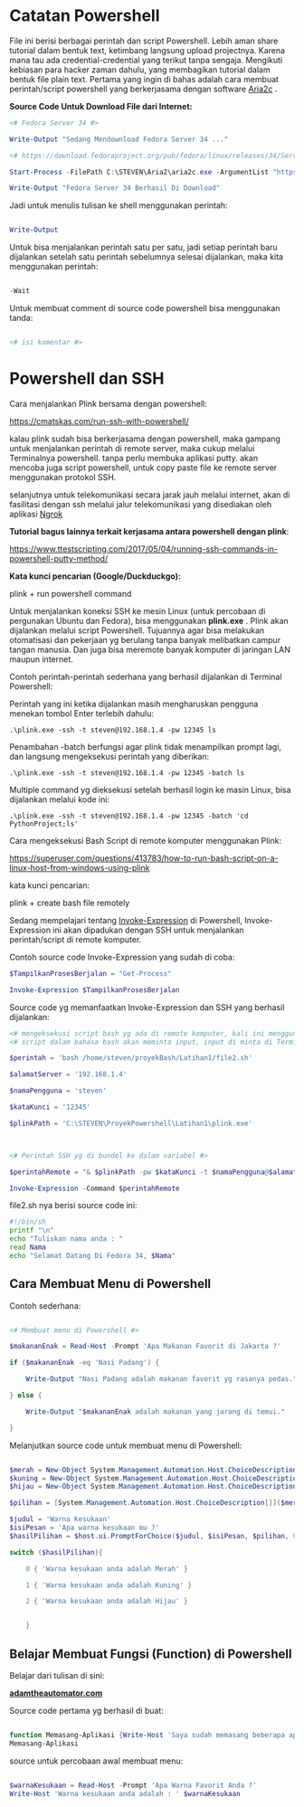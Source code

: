 # Catatan Powershell

File ini berisi berbagai perintah dan script Powershell. Lebih aman share tutorial dalam bentuk text, ketimbang langsung upload projectnya. Karena mana tau ada credential-credential yang terikut tanpa sengaja. Mengikuti kebiasan para hacker zaman dahulu, yang membagikan tutorial dalam bentuk file plain text. Pertama yang ingin di bahas adalah cara membuat perintah/script powershell yang berkerjasama dengan software [Aria2c](https://aria2.github.io/) .

**Source Code Untuk Download File dari Internet:**
```powershell
<# Fedora Server 34 #>

Write-Output "Sedang Mendownload Fedora Server 34 ..."

<# https://download.fedoraproject.org/pub/fedora/linux/releases/34/Server/x86_64/iso/Fedora-Server-dvd-x86_64-34-1.2.iso #>

Start-Process -FilePath C:\STEVEN\Aria2\aria2c.exe -ArgumentList "https://download.fedoraproject.org/pub/fedora/linux/releases/34/Server/x86_64/iso/Fedora-Server-dvd-x86_64-34-1.2.iso --max-download-limit=2000K --log=CatatDownload.txt --dir=C:\STEVEN\Torrent --summary-interval=0 --max-connection-per-server=5" -Wait

Write-Output "Fedora Server 34 Berhasil Di Download"

```
Jadi untuk menulis tulisan ke shell menggunakan perintah:

```powershell

Write-Output

```
Untuk bisa menjalankan perintah satu per satu, jadi setiap perintah baru dijalankan setelah satu perintah sebelumnya selesai dijalankan, maka kita menggunakan perintah:

```powershell

-Wait

```

Untuk membuat comment di source code powershell bisa menggunakan tanda:

```powershell

<# isi komentar #>

```

# Powershell dan SSH

Cara menjalankan Plink bersama dengan powershell:

https://cmatskas.com/run-ssh-with-powershell/

kalau plink sudah bisa berkerjasama dengan powershell, maka gampang untuk menjalankan perintah di remote server, maka cukup melalui Terminalnya powershell. tanpa perlu membuka aplikasi putty. akan mencoba juga script powershell, untuk copy paste file ke remote server menggunakan protokol SSH.

selanjutnya untuk telekomunikasi secara jarak jauh melalui internet, akan di fasilitasi dengan ssh melalui jalur telekomunikasi yang disediakan oleh aplikasi [Ngrok](https://ngrok.com/)

**Tutorial bagus lainnya terkait kerjasama antara powershell dengan plink**:

https://www.ttestscripting.com/2017/05/04/running-ssh-commands-in-powershell-putty-method/

**Kata kunci pencarian (Google/Duckduckgo):**

plink + run powershell command


Untuk menjalankan koneksi SSH ke mesin Linux (untuk percobaan di pergunakan Ubuntu dan Fedora), bisa menggunakan **plink.exe** . Plink akan dijalankan melalui script Powershell. Tujuannya agar bisa melakukan otomatisasi dan pekerjaan yg berulang tanpa banyak melibatkan campur tangan manusia. Dan juga bisa meremote banyak komputer di jaringan LAN maupun internet.

Contoh perintah-perintah sederhana yang berhasil dijalankan di Terminal Powershell:

Perintah yang ini ketika dijalankan masih mengharuskan pengguna menekan tombol Enter terlebih dahulu:

```text
.\plink.exe -ssh -t steven@192.168.1.4 -pw 12345 ls
```

Penambahan -batch berfungsi agar plink tidak menampilkan prompt lagi, dan langsung mengeksekusi perintah yang diberikan:

```text
.\plink.exe -ssh -t steven@192.168.1.4 -pw 12345 -batch ls
```

Multiple command yg dieksekusi setelah berhasil login ke masin Linux, bisa dijalankan melalui kode ini:

```text
.\plink.exe -ssh -t steven@192.168.1.4 -pw 12345 -batch 'cd PythonProject;ls'
```

Cara mengeksekusi Bash Script di remote komputer menggunakan Plink:

https://superuser.com/questions/413783/how-to-run-bash-script-on-a-linux-host-from-windows-using-plink


kata kunci pencarian:

plink + create bash file remotely


Sedang mempelajari tentang [Invoke-Expression](https://docs.microsoft.com/en-us/powershell/module/microsoft.powershell.utility/invoke-expression?view=powershell-7.1) di Powershell, Invoke-Expression ini akan dipadukan dengan SSH untuk menjalankan perintah/script di remote komputer.

Contoh source code Invoke-Expression yang sudah di coba:

```powershell
$TampilkanProsesBerjalan = "Get-Process"

Invoke-Expression $TampilkanProsesBerjalan
```


Source code yg memanfaatkan Invoke-Expression dan SSH yang berhasil dijalankan:

```powershell
<# mengeksekusi script bash yg ada di remote komputer, kali ini menggunakan bantuan Invoke-Expression #>
<# script dalam bahasa bash akan meminta input, input di minta di Terminal Windows #>

$perintah = 'bash /home/steven/proyekBash/Latihan1/file2.sh'

$alamatServer = '192.168.1.4'

$namaPengguna = 'steven'

$kataKunci = '12345'

$plinkPath = 'C:\STEVEN\ProyekPowershell\Latihan1\plink.exe'



<# Perintah SSH yg di bundel ke dalam variabel #>

$perintahRemote = "& $plinkPath -pw $kataKunci -t $namaPengguna@$alamatServer -batch $perintah"

Invoke-Expression -Command $perintahRemote
```

file2.sh nya berisi source code ini:

```bash
#!/bin/sh
printf "\n"
echo "Tuliskan nama anda : "
read Nama
echo "Selamat Datang Di Fedora 34, $Nama"
```


## Cara Membuat Menu di Powershell

Contoh sederhana:

```powershell

<# Membuat menu di Powershell #>

$makananEnak = Read-Host -Prompt 'Apa Makanan Favorit di Jakarta ?'

if ($makananEnak -eq 'Nasi Padang') {

	Write-Output "Nasi Padang adalah makanan favorit yg rasanya pedas."

} else {

	Write-Output "$makananEnak adalah makanan yang jarang di temui." 

}


```

Melanjutkan source code untuk membuat menu di Powershell:

```powershell

$merah = New-Object System.Management.Automation.Host.ChoiceDescription '&Merah', 'Warna Pilihan : Merah'
$kuning = New-Object System.Management.Automation.Host.ChoiceDescription '&Kuning', 'Warna Pilihan : Kuning'
$hijau = New-Object System.Management.Automation.Host.ChoiceDescription '&Hijau', 'Warna Pilihan : Hijau'

$pilihan = [System.Management.Automation.Host.ChoiceDescription[]]($merah, $kuning, $hijau)

$judul = 'Warna Kesukaan'
$isiPesan = 'Apa warna kesukaan mu ?'
$hasilPilihan = $host.ui.PromptForChoice($judul, $isiPesan, $pilihan, 0)

switch ($hasilPilihan){

	0 { 'Warna kesukaan anda adalah Merah' }

	1 { 'Warna kesukaan anda adalah Kuning' }

	2 { 'Warna kesukaan anda adalah Hijau' }


	}


```

## Belajar Membuat Fungsi (Function) di Powershell

Belajar dari tulisan di sini:

**[adamtheautomator.com](https://adamtheautomator.com/powershell-functions/)**


Source code pertama yg berhasil di buat:

```powershell

function Memasang-Aplikasi {Write-Host 'Saya sudah memasang beberapa aplikasi. Super Sekali!'}
Memasang-Aplikasi


```


source untuk percobaan awal membuat menu:

```powershell

$warnaKesukaan = Read-Host -Prompt 'Apa Warna Favorit Anda ?'
Write-Host 'Warna kesukaan anda adalah : ' $warnaKesukaan

```





